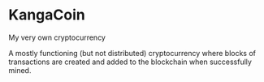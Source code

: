 # KangaCoin
My very own cryptocurrency

A mostly functioning (but not distributed) cryptocurrency where blocks of transactions are created and added to the blockchain when successfully mined.

